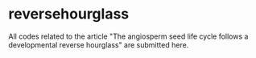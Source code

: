 # reversehourglass
All codes related to the article "The angiosperm seed life cycle follows a developmental reverse hourglass" are submitted here. 

